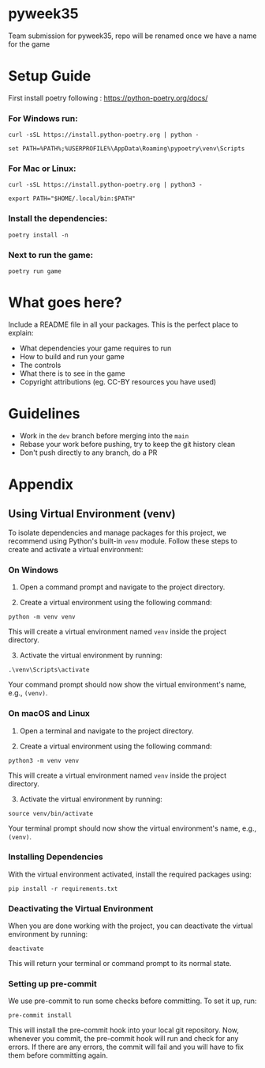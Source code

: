# pyweek35

Team submission for pyweek35, repo will be renamed once we have a name for the game

# Setup Guide

First install poetry following : https://python-poetry.org/docs/

### For Windows run:

  `curl -sSL https://install.python-poetry.org | python -`

  `set PATH=%PATH%;%USERPROFILE%\AppData\Roaming\pypoetry\venv\Scripts`

### For Mac or Linux:

  `curl -sSL https://install.python-poetry.org | python3 -`

  `export PATH="$HOME/.local/bin:$PATH"`

### Install the dependencies:

  `poetry install -n`

### Next to run the game:

  `poetry run game`

# What goes here?

Include a README file in all your packages. This is the perfect place to explain:

- What dependencies your game requires to run
- How to build and run your game
- The controls
- What there is to see in the game
- Copyright attributions (eg. CC-BY resources you have used)

# Guidelines

- Work in the `dev` branch before merging into the `main`
- Rebase your work before pushing, try to keep the git history clean
- Don't push directly to any branch, do a PR

# Appendix

## Using Virtual Environment (venv)

To isolate dependencies and manage packages for this project, we recommend using Python's built-in `venv` module. Follow these steps to create and activate a virtual environment:

### On Windows

1. Open a command prompt and navigate to the project directory.

2. Create a virtual environment using the following command:

`python -m venv venv`

This will create a virtual environment named `venv` inside the project directory.

3. Activate the virtual environment by running:

`.\venv\Scripts\activate`

Your command prompt should now show the virtual environment's name, e.g., `(venv)`.

### On macOS and Linux

1. Open a terminal and navigate to the project directory.

2. Create a virtual environment using the following command:

`python3 -m venv venv`

This will create a virtual environment named `venv` inside the project directory.

3. Activate the virtual environment by running:

`source venv/bin/activate`

Your terminal prompt should now show the virtual environment's name, e.g., `(venv)`.

### Installing Dependencies

With the virtual environment activated, install the required packages using:

`pip install -r requirements.txt`

### Deactivating the Virtual Environment

When you are done working with the project, you can deactivate the virtual environment by running:

`deactivate`

This will return your terminal or command prompt to its normal state.

### Setting up pre-commit

We use pre-commit to run some checks before committing. To set it up, run:

`pre-commit install`

This will install the pre-commit hook into your local git repository. Now, whenever you commit, the pre-commit hook will run and check for any errors. If there are any errors, the commit will fail and you will have to fix them before committing again.
